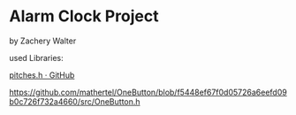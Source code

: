 # Alarm Clock Project

by Zachery Walter



used Libraries:

[pitches.h · GitHub](https://gist.github.com/mikeputnam/2820675)

https://github.com/mathertel/OneButton/blob/f5448ef67f0d05726a6eefd09b0c726f732a4660/src/OneButton.h


